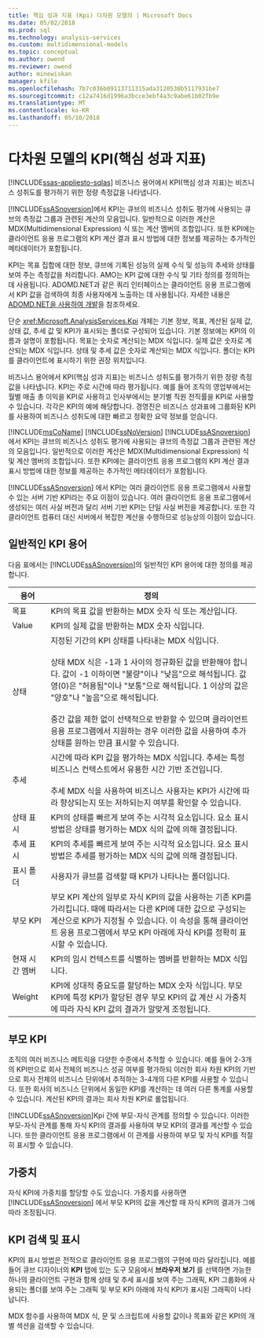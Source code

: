 ```yaml
---
title: 핵심 성과 지표 (Kpi) 다차원 모델의 | Microsoft Docs
ms.date: 05/02/2018
ms.prod: sql
ms.technology: analysis-services
ms.custom: multidimensional-models
ms.topic: conceptual
ms.author: owend
ms.reviewer: owend
author: minewiskan
manager: kfile
ms.openlocfilehash: 7b7c036b09113711315ada3120538b5117931be7
ms.sourcegitcommit: c12a7416d1996a3bcce3ebf4a3c9abe61b02fb9e
ms.translationtype: MT
ms.contentlocale: ko-KR
ms.lasthandoff: 05/10/2018
---
```

# <a name="key-performance-indicators-kpis-in-multidimensional-models"></a>다차원 모델의 KPI(핵심 성과 지표)
[!INCLUDE[ssas-appliesto-sqlas](../../includes/ssas-appliesto-sqlas.md)]
  비즈니스 용어에서 KPI(핵심 성과 지표)는 비즈니스 성취도를 평가하기 위한 정량 측정값을 나타냅니다.  
  
 [!INCLUDE[ssASnoversion](../../includes/ssasnoversion-md.md)]에서 KPI는 큐브의 비즈니스 성취도 평가에 사용되는 큐브의 측정값 그룹과 관련된 계산의 모음입니다. 일반적으로 이러한 계산은 MDX(Multidimensional Expression) 식 또는 계산 멤버의 조합입니다. 또한 KPI에는 클라이언트 응용 프로그램의 KPI 계산 결과 표시 방법에 대한 정보를 제공하는 추가적인 메타데이터가 포함됩니다.  
  
 KPI는 목표 집합에 대한 정보, 큐브에 기록된 성능의 실제 수식 및 성능의 추세와 상태를 보여 주는 측정값을 처리합니다. AMO는 KPI 값에 대한 수식 및 기타 정의를 정의하는 데 사용됩니다. ADOMD.NET과 같은 쿼리 인터페이스는 클라이언트 응용 프로그램에서 KPI 값을 검색하여 최종 사용자에게 노출하는 데 사용됩니다. 자세한 내용은 [ADOMD.NET을 사용하여 개발](../../analysis-services/multidimensional-models/adomd-net/developing-with-adomd-net.md)을 참조하세요.  
  
 단순 <xref:Microsoft.AnalysisServices.Kpi> 개체는 기본 정보, 목표, 계산된 실제 값, 상태 값, 추세 값 및 KPI가 표시되는 폴더로 구성되어 있습니다. 기본 정보에는 KPI의 이름과 설명이 포함됩니다. 목표는 숫자로 계산되는 MDX 식입니다. 실제 값은 숫자로 계산되는 MDX 식입니다. 상태 및 추세 값은 숫자로 계산되는 MDX 식입니다. 폴더는 KPI를 클라이언트에 표시하기 위한 권장 위치입니다.  
  
 비즈니스 용어에서 KPI(핵심 성과 지표)는 비즈니스 성취도를 평가하기 위한 정량 측정값을 나타냅니다. KPI는 주로 시간에 따라 평가됩니다. 예를 들어 조직의 영업부에서는 월별 매출 총 이익을 KPI로 사용하고 인사부에서는 분기별 직원 전직률을 KPI로 사용할 수 있습니다. 각각은 KPI의 예에 해당합니다. 경영진은 비즈니스 성과표에 그룹화된 KPI를 사용하여 비즈니스 성취도에 대한 빠르고 정확한 요약 정보를 얻습니다.  
  
 [!INCLUDE[msCoName](../../includes/msconame-md.md)] [!INCLUDE[ssNoVersion](../../includes/ssnoversion-md.md)] [!INCLUDE[ssASnoversion](../../includes/ssasnoversion-md.md)]에서 KPI는 큐브의 비즈니스 성취도 평가에 사용되는 큐브의 측정값 그룹과 관련된 계산의 모음입니다. 일반적으로 이러한 계산은 MDX(Multidimensional Expression) 식 및 계산 멤버의 조합입니다. 또한 KPI에는 클라이언트 응용 프로그램의 KPI 계산 결과 표시 방법에 대한 정보를 제공하는 추가적인 메타데이터가 포함됩니다.  
  
 [!INCLUDE[ssASnoversion](../../includes/ssasnoversion-md.md)] 에서 KPI는 여러 클라이언트 응용 프로그램에서 사용할 수 있는 서버 기반 KPI라는 주요 이점이 있습니다. 여러 클라이언트 응용 프로그램에서 생성되는 여러 사실 버전과 달리 서버 기반 KPI는 단일 사실 버전을 제공합니다. 또한 각 클라이언트 컴퓨터 대신 서버에서 복잡한 계산을 수행하므로 성능상의 이점이 있습니다.  
  
## <a name="common-kpi-terms"></a>일반적인 KPI 용어  
 다음 표에서는 [!INCLUDE[ssASnoversion](../../includes/ssasnoversion-md.md)]의 일반적인 KPI 용어에 대한 정의를 제공합니다.  
  
|용어|정의|  
|----------|----------------|  
|목표|KPI의 목표 값을 반환하는 MDX 숫자 식 또는 계산입니다.|  
|Value|KPI의 실제 값을 반환하는 MDX 숫자 식입니다.|  
|상태|지정된 기간의 KPI 상태를 나타내는 MDX 식입니다.<br /><br /> 상태 MDX 식은 -1과 1 사이의 정규화된 값을 반환해야 합니다. 값이 -1 이하이면 "불량"이나 "낮음"으로 해석됩니다. 값 영(0)은 "허용됨"이나 "보통"으로 해석됩니다. 1 이상의 값은 "양호"나 "높음"으로 해석됩니다.<br /><br /> 중간 값을 제한 없이 선택적으로 반환할 수 있으며 클라이언트 응용 프로그램에서 지원하는 경우 이러한 값을 사용하여 추가 상태를 원하는 만큼 표시할 수 있습니다.|  
|추세|시간에 따라 KPI 값을 평가하는 MDX 식입니다. 추세는 특정 비즈니스 컨텍스트에서 유용한 시간 기반 조건입니다.<br /><br /> 추세 MDX 식을 사용하여 비즈니스 사용자는 KPI가 시간에 따라 향상되는지 또는 저하되는지 여부를 확인할 수 있습니다.|  
|상태 표시|KPI의 상태를 빠르게 보여 주는 시각적 요소입니다. 요소 표시 방법은 상태를 평가하는 MDX 식의 값에 의해 결정됩니다.|  
|추세 표시|KPI의 추세를 빠르게 보여 주는 시각적 요소입니다. 요소 표시 방법은 추세를 평가하는 MDX 식의 값에 의해 결정됩니다.|  
|표시 폴더|사용자가 큐브를 검색할 때 KPI가 나타나는 폴더입니다.|  
|부모 KPI|부모 KPI 계산의 일부로 자식 KPI의 값을 사용하는 기존 KPI를 가리킵니다. 때에 따라서는 다른 KPI에 대한 값으로 구성되는 계산으로 KPI가 지정될 수 있습니다. 이 속성을 통해 클라이언트 응용 프로그램에서 부모 KPI 아래에 자식 KPI를 정확히 표시할 수 있습니다.|  
|현재 시간 멤버|KPI의 임시 컨텍스트를 식별하는 멤버를 반환하는 MDX 식입니다.|  
|Weight|KPI에 상대적 중요도를 할당하는 MDX 숫자 식입니다. 부모 KPI에 특정 KPI가 할당된 경우 부모 KPI의 값 계산 시 가중치에 따라 자식 KPI 값의 결과가 알맞게 조정됩니다.|  
  
## <a name="parent-kpis"></a>부모 KPI  
 조직의 여러 비즈니스 메트릭을 다양한 수준에서 추적할 수 있습니다. 예를 들어 2-3개의 KPI만으로 회사 전체의 비즈니스 성공 여부를 평가하되 이러한 회사 차원 KPI의 기반으로 회사 전체의 비즈니스 단위에서 추적하는 3-4개의 다른 KPI를 사용할 수 있습니다. 또한 회사의 비즈니스 단위에서 동일한 KPI를 계산하는 데 여러 다른 통계를 사용할 수 있습니다. 계산된 KPI의 결과는 회사 차원 KPI로 롤업됩니다.  
  
 [!INCLUDE[ssASnoversion](../../includes/ssasnoversion-md.md)]Kpi 간에 부모-자식 관계를 정의할 수 있습니다. 이러한 부모-자식 관계를 통해 자식 KPI의 결과를 사용하여 부모 KPI의 결과를 계산할 수 있습니다. 또한 클라이언트 응용 프로그램에서 이 관계를 사용하여 부모 및 자식 KPI를 적절히 표시할 수 있습니다.  
  
## <a name="weights"></a>가중치  
 자식 KPI에 가중치를 할당할 수도 있습니다. 가중치를 사용하면 [!INCLUDE[ssASnoversion](../../includes/ssasnoversion-md.md)] 에서 부모 KPI의 값을 계산할 때 자식 KPI의 결과가 그에 따라 조정됩니다.  
  
## <a name="retrieving-and-displaying-kpis"></a>KPI 검색 및 표시  
 KPI의 표시 방법은 전적으로 클라이언트 응용 프로그램의 구현에 따라 달라집니다. 예를 들어 큐브 디자이너의 **KPI** 탭에 있는 도구 모음에서 **브라우저 보기** 를 선택하면 가능한 하나의 클라이언트 구현과 함께 상태 및 추세 표시를 보여 주는 그래픽, KPI 그룹화에 사용되는 폴더를 보여 주는 그래픽 및 부모 KPI 아래에 자식 KPI가 표시된 그래픽이 나타납니다.  
  
 MDX 함수를 사용하여 MDX 식, 문 및 스크립트에 사용할 값이나 목표와 같은 KPI의 개별 섹션을 검색할 수 있습니다.  
  
  
